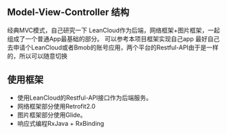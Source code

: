 ## Model-View-Controller 结构  
经典MVC模式，自己研究一下
LeanCloud作为后端，网络框架+图片框架，一起组成了一个普通App最基础的部分。
可以参考本项目框架实现自己app
最好自己去申请个LeanCloud或者Bmob的账号应用，两个平台的Restful-API由于是一样的，所以可以随意切换


## 使用框架
 * 使用LeanCloud的Restful-API接口作为后端服务。
 * 网络框架部分使用Retrofit2.0
 * 图片框架部分使用Glide。
 * 响应式编程RxJava + RxBinding

